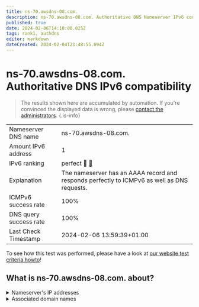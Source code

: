 ```yaml
---
title: ns-70.awsdns-08.com.
description: ns-70.awsdns-08.com. Authoritative DNS Nameserver IPv6 compatibility
published: true
date: 2024-02-06T14:10:00.025Z
tags: rank1, authdns
editor: markdown
dateCreated: 2024-02-04T21:48:55.094Z
---
```


# ns-70.awsdns-08.com. Authoritative DNS IPv6 compatibility

> The results shown here are accumulated by automation. If you're convinced the displayed data is wrong, please [contact the administrators](/howto/chat). 
{.is-info}




|   |   |
| - | - |
| Nameserver DNS name | ns-70.awsdns-08.com.
| Amount IPv6 address | 1
| IPv6 ranking | perfect :1st_place_medal: [🔗](/howto/ranking) |
| Explanation | The nameserver has an AAAA record and responds perfectly to ICMPv6 as well as DNS requests. |
| ICMPv6 success rate | 100%|
| DNS query success rate | 100% |
| Last Check Timestamp | 2024-02-06 13:59:39+01:00 |

To see how this test was performed, please have a look at [our website test criteria howto](/howto/testcriteria/authdns)!


## What is ns-70.awsdns-08.com. about?




<details>
<summary>Nameserver's IP addresses</summary>

2600:9000:5300:4600::1

</details>



<details>
<summary>Associated domain names</summary>

vimeo.com

</details>
